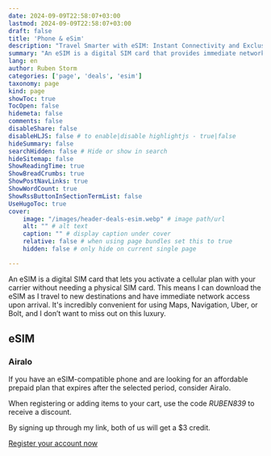 ```yaml
---
date: 2024-09-09T22:58:07+03:00
lastmod: 2024-09-09T22:58:07+03:00
draft: false
title: 'Phone & eSim'
description: "Travel Smarter with eSIM: Instant Connectivity and Exclusive Discounts"
summary: "An eSIM is a digital SIM card that provides immediate network access without needing a physical SIM. Ideal for travelers, it allows for easy activation of cellular plans and seamless use of apps like Maps and Uber."
lang: en
author: Ruben Storm
categories: ['page', 'deals', 'esim']
taxonomy: page
kind: page
showToc: true
TocOpen: false
hidemeta: false
comments: false
disableShare: false
disableHLJS: false # to enable|disable highlightjs - true|false
hideSummary: false
searchHidden: false # Hide or show in search
hideSitemap: false
ShowReadingTime: true
ShowBreadCrumbs: true
ShowPostNavLinks: true
ShowWordCount: true
ShowRssButtonInSectionTermList: false
UseHugoToc: true
cover:
    image: "/images/header-deals-esim.webp" # image path/url
    alt: "" # alt text
    caption: "" # display caption under cover
    relative: false # when using page bundles set this to true
    hidden: false # only hide on current single page

---
```


An eSIM is a digital SIM card that lets you activate a cellular plan with your carrier without needing a physical SIM card. This means I can download the eSIM as I travel to new destinations and have immediate network access upon arrival. It's incredibly convenient for using Maps, Navigation, Uber, or Bolt, and I don’t want to miss out on this luxury.

## eSIM
### Airalo

If you have an eSIM-compatible phone and are looking for an affordable prepaid plan that expires after the selected period, consider Airalo.

When registering or adding items to your cart, use the code *RUBEN839* to receive a discount.

By signing up through my link, both of us will get a $3 credit.

[Register your account now][defAiraloLink]



[defAiraloLink]: https://ref.airalo.com/PVJA